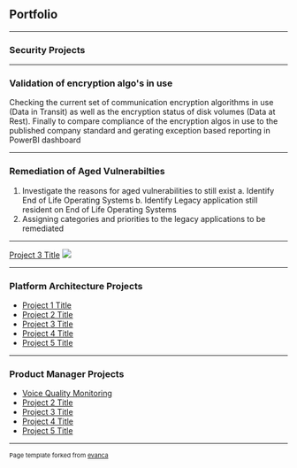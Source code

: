 ## Portfolio

---

### Security Projects

---
### Validation of encryption algo's in use

Checking the current set of communication encryption algorithms in use (Data in Transit) as well as the encryption status of disk volumes (Data at Rest). Finally to compare compliance of the encryption algos in use to the published company standard and gerating exception based reporting in PowerBI dashboard

---
### Remediation of Aged Vulnerabilties
1. Investigate the reasons for aged vulnerabilities to still exist
   a. Identify End of Life Operating Systems
   b. Identify Legacy application still resident on End of Life Operating Systems
3. Assigning categories and priorities to the legacy applications to be remediated

---
[Project 3 Title](http://example.com/)
<img src="images/dummy_thumbnail.jpg?raw=true"/>

---

### Platform Architecture Projects

- [Project 1 Title](http://example.com/)
- [Project 2 Title](http://example.com/)
- [Project 3 Title](http://example.com/)
- [Project 4 Title](http://example.com/)
- [Project 5 Title](http://example.com/)

---

### Product Manager Projects
- [Voice Quality Monitoring](http://github.com/rengro46/voice-quality)
- [Project 2 Title](http://example.com/)
- [Project 3 Title](http://example.com/)
- [Project 4 Title](http://example.com/)
- [Project 5 Title](http://example.com/)


---
<p style="font-size:11px">Page template forked from <a href="https://github.com/evanca/quick-portfolio">evanca</a></p>
<!-- Remove above link if you don't want to attibute -->
